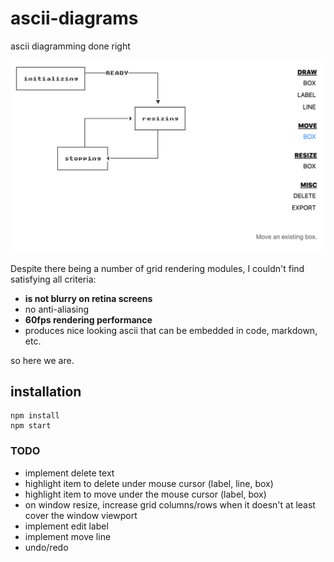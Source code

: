 # ascii-diagrams

ascii diagramming done right

![alt text](fig3.png "screenshot")


Despite there being a number of grid rendering modules, I couldn't find satisfying all criteria:

* **is not blurry on retina screens**
* no anti-aliasing
* **60fps rendering performance**
* produces nice looking ascii that can be embedded in code, markdown, etc.


so here we are.


## installation

```
npm install
npm start
```


### TODO
* implement delete text
* highlight item to delete under mouse cursor (label, line, box)
* highlight item to move under the mouse cursor (label, box)
* on window resize, increase grid columns/rows when it doesn't at least cover the window viewport
* implement edit label
* implement move line
* undo/redo
